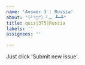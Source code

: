 ```yaml
---
name: 'Answer 3 : Russia'
about: "(╯°□°）╯︵ ┻━┻"
title: quiz|375|Russia
labels: ''
assignees: ''

---
```


Just click 'Submit new issue'.
